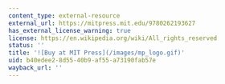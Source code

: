 ```yaml
---
content_type: external-resource
external_url: https://mitpress.mit.edu/9780262193627
has_external_license_warning: true
license: https://en.wikipedia.org/wiki/All_rights_reserved
status: ''
title: '![Buy at MIT Press](/images/mp_logo.gif)'
uid: b40edee2-8d55-40b9-af55-a73190fab57e
wayback_url: ''
---
```

